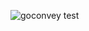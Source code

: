 ![goconvey test](https://github.com/siftiyan/mentoring-testing/assets/158864815/7dd476f6-b635-40e8-844e-bfac5f69bf9a)

